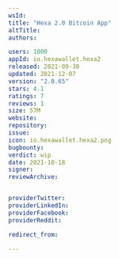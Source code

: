 ```yaml
---
wsId: 
title: "Hexa 2.0 Bitcoin App"
altTitle: 
authors:

users: 1000
appId: io.hexawallet.hexa2
released: 2021-09-30
updated: 2021-12-07
version: "2.0.65"
stars: 4.1
ratings: 7
reviews: 1
size: 57M
website: 
repository: 
issue: 
icon: io.hexawallet.hexa2.png
bugbounty: 
verdict: wip
date: 2021-10-18
signer: 
reviewArchive:


providerTwitter: 
providerLinkedIn: 
providerFacebook: 
providerReddit: 

redirect_from:

---
```



